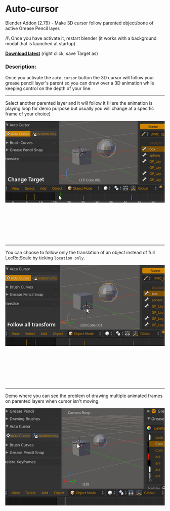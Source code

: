 # Auto-cursor
Blender Addon (2.79) - Make 3D cursor follow parented object/bone of active Grease Pencil layer.

/!\ Once you have activate it, restart blender (it works with a background modal that is launched at startup)

**[Download latest](https://github.com/Pullusb/Auto-cursor/raw/master/auto_cursor.py)** (right click, save Target as) 

### Description:
Once you activate the `auto cursor` button the 3D cursor will follow your grease pencil layer's parent so you can draw over a 3D animation while keeping control on the depth of your line.

---

Select another parented layer and it will follow it (Here the animation is playing loop for demo purpose but usually you will change at a specific frame of your choice)

![change_target](https://github.com/Pullusb/images_repo/raw/master/AC_change_target.gif)

<br /><br /><br /><br /><br /><br />

---
You can choose to follow only the translation of an object instead of full LocRotScale by ticking `location only`.

![follow_loc_option](https://github.com/Pullusb/images_repo/raw/master/AC_follow_loc_option.gif)


<br /><br /><br /><br /><br /><br />

---
Demo where you can see the problem of drawing multiple animated frames on parented layers when cursor isn't moving.

![drawing_depth_example](https://github.com/Pullusb/images_repo/raw/master/AC_drawing_depth_example.gif)
